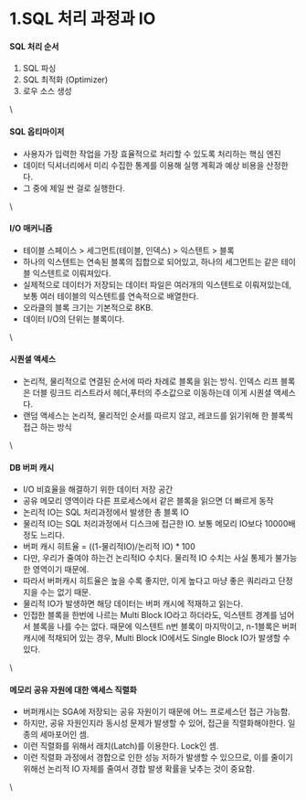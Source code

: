 # 1.SQL 처리 과정과 IO

#### SQL 처리 순서

1. SQL 파싱
2. SQL 최적화 (Optimizer)
3. 로우 소스 생성

\


#### SQL 옵티마이저

* 사용자가 입력한 작업을 가장 효율적으로 처리할 수 있도록 처리하는 핵심 엔진
* 데이터 딕셔너리에서 미리 수집한 통계를 이용해 실행 계획과 예상 비용을 산정한다.
* 그 중에 제일 싼 걸로 실행한다.

\


#### I/O 매커니즘

* 테이블 스페이스 > 세그먼트(테이블, 인덱스) > 익스텐트 > 블록
* 하나의 익스텐트는 연속된 블록의 집합으로 되어있고, 하나의 세그먼트는 같은 테이블 익스텐트로 이뤄져있다.
* 실제적으로 데이터가 저장되는 데이터 파일은 여러개의 익스텐트로 이뤄져있는데, 보통 여러 테이블의 익스텐트를 연속적으로 배열한다.
* 오라클의 블록 크기는 기본적으로 8KB.
* 데이터 I/O의 단위는 블록이다.

\


#### 시퀀셜 액세스

* 논리적, 물리적으로 연결된 순서에 따라 차례로 블록을 읽는 방식. 인덱스 리프 블록은 더블 링크드 리스트라서 헤더,푸터의 주소값으로 이동하는데 이게 시퀀셜 액세스다.
* 랜덤 액세스는 논리적, 물리적인 순서를 따르지 않고, 레코드를 읽기위해 한 블록씩 접근 하는 방식

\


#### DB 버퍼 캐시

* I/O 비효율을 해결하기 위한 데이터 저장 공간
* 공유 메모리 영역이라 다른 프로세스에서 같은 블록을 읽으면 더 빠르게 동작
* 논리적 IO는 SQL 처리과정에서 발생한 총 블록 IO
* 물리적 IO는 SQL 처리과정에서 디스크에 접근한 IO. 보통 메모리 IO보다 10000배 정도 느리다.
* 버퍼 캐시 히트율 = ((1-물리적IO)/논리적 IO) \* 100
* 다만, 우리가 줄여야 하는건 논리적IO 수치다. 물리적 IO 수치는 사실 통제가 불가능한 영역이기 때문에.
* 따라서 버퍼캐시 히트율은 높을 수록 좋지만, 이게 높다고 마냥 좋은 쿼리라고 단정지을 수는 없기 때문.
* 물리적 IO가 발생하면 해당 데이터는 버퍼 캐시에 적재하고 읽는다.
* 인접한 블록을 한번에 나르는 Multi Block IO라고 하더라도, 익스텐트 경계를 넘어서 블록을 나를 수는 없다. 때문에 익스텐트 n번 블록이 마지막이고, n-1블록은 버퍼캐시에 적채되어 있는 경우, Multi Block IO에서도 Single Block IO가 발생할 수 있다.

\


#### 메모리 공유 자원에 대한 액세스 직렬화

* 버퍼캐시는 SGA에 저장되는 공유 자원이기 때문에 어느 프로세스던 접근 가능함.
* 하지만, 공유 자원인지라 동시성 문제가 발생할 수 있어, 접근을 직렬화해야한다. 일종의 세마포어인 셈.
* 이런 직렬화를 위해서 래치(Latch)를 이용한다. Lock인 셈.
* 이런 직렬화 과정에서 경합으로 인한 성능 저하가 발생할 수 있으므로, 이를 줄이기 위해선 논리적 IO 자체를 줄여서 경합 발생 확률을 낮추는 것이 중요함.

\
